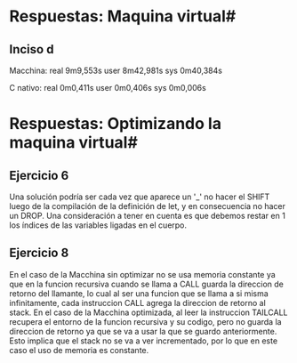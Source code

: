 # Respuestas: Maquina virtual#
## Inciso d

Macchina:
real    9m9,553s
user    8m42,981s
sys     0m40,384s

C nativo:
real    0m0,411s
user    0m0,406s
sys     0m0,006s

# Respuestas: Optimizando la maquina virtual#

## Ejercicio 6

Una solución podría ser cada vez que aparece un '_' no hacer el SHIFT luego de la compilación
de la definición de let, y en consecuencia no hacer un DROP. Una consideración a tener en cuenta
es que debemos restar en 1 los índices de las variables ligadas en el cuerpo.

## Ejercicio 8

En el caso de la Macchina sin optimizar no se usa memoria constante ya que 
en la funcion recursiva cuando se llama a CALL guarda la direccion de retorno del llamante,
lo cual al ser una funcion que se llama a si misma infinitamente, cada instruccion CALL agrega
la direccion de retorno al stack. En el caso de la Macchina optimizada, al leer la instruccion
TAILCALL recupera el entorno de la funcion recursiva y su codigo, pero no guarda la direccion de retorno
ya que se va a usar la que se guardo anteriormente. Esto implica que el stack no se va a ver incrementado,
por lo que en este caso el uso de memoria es constante.